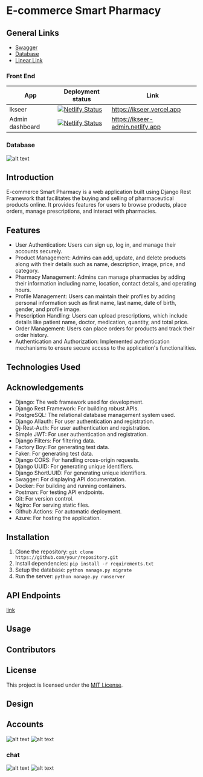 # E-commerce Smart Pharmacy


## General Links

- [Swagger](https://ikseer.azurewebsites.net/swagger/)
- [Database](https://dbdiagram.io/d/phar-6686b3939939893dae0fde8a)
- [Linear Link](https://linear.app/iksirs/team/SOFT/all)


### Front End
| App             | Deployment status                                                                                                                                                 | Link                             |
| --------------- | ----------------------------------------------------------------------------------------------------------------------------------------------------------------- | -------------------------------- |
| Ikseer          | [![Netlify Status](https://api.netlify.com/api/v1/badges/1cc24593-7229-46c0-8563-364fb9ccb9c0/deploy-status)](https://app.netlify.com/sites/ikseer/deploys)       |https://ikseer.vercel.app      |
| Admin dashboard | [![Netlify Status](https://api.netlify.com/api/v1/badges/04482d2b-b30b-4ecd-8d72-8ce841906da3/deploy-status)](https://app.netlify.com/sites/ikseer-admin/deploys) | https://ikseer-admin.netlify.app |


### Database

![alt text](design/database/db.png)

## Introduction

E-commerce Smart Pharmacy is a web application built using Django Rest Framework that facilitates the buying and selling of pharmaceutical products online. It provides features for users to browse products, place orders, manage prescriptions, and interact with pharmacies.

## Features

- User Authentication: Users can sign up, log in, and manage their accounts securely.
- Product Management: Admins can add, update, and delete products along with their details such as name, description, image, price, and category.
- Pharmacy Management: Admins can manage pharmacies by adding their information including name, location, contact details, and operating hours.
- Profile Management: Users can maintain their profiles by adding personal information such as first name, last name, date of birth, gender, and profile image.
- Prescription Handling: Users can upload prescriptions, which include details like patient name, doctor, medication, quantity, and total price.
- Order Management: Users can place orders for products and track their order history.
- Authentication and Authorization: Implemented authentication mechanisms to ensure secure access to the application's functionalities.

## Technologies Used

## Acknowledgements

- Django: The web framework used for development.
- Django Rest Framework: For building robust APIs.
- PostgreSQL: The relational database management system used.
- Django Allauth: For user authentication and registration.
- Dj-Rest-Auth: For user authentication and registration.
- Simple JWT: For user authentication and registration.
- Django Filters: For filtering data.
- Factory Boy: For generating test data.
- Faker: For generating test data.
- Django CORS: For handling cross-origin requests.
- Django UUID: For generating unique identifiers.
- Django ShortUUID: For generating unique identifiers.
- Swagger: For displaying API documentation.
- Docker: For building and running containers.
- Postman: For testing API endpoints.
- Git: For version control.
- Nginx: For serving static files.
- Github Actions: For automatic deployment.
- Azure: For hosting the application.

## Installation

1. Clone the repository: `git clone https://github.com/your/repository.git`
2. Install dependencies: `pip install -r requirements.txt`
3. Setup the database: `python manage.py migrate`
4. Run the server: `python manage.py runserver`

## API Endpoints

[link](https://ikseer.azurewebsites.net/swagger/)

## Usage

## Contributors

## License

This project is licensed under the [MIT License](https://opensource.org/licenses/MIT).

## Design

## Accounts

![alt text](design/accounts/usecase.png)
![alt text](design/accounts/sequence.png)

### chat

![alt text](design/chat/usecase.png)
![alt text](design/chat/sequence.png)
